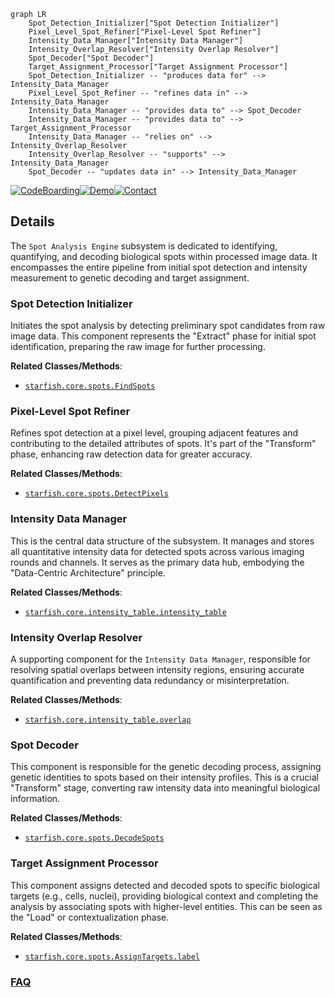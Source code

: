 ```mermaid
graph LR
    Spot_Detection_Initializer["Spot Detection Initializer"]
    Pixel_Level_Spot_Refiner["Pixel-Level Spot Refiner"]
    Intensity_Data_Manager["Intensity Data Manager"]
    Intensity_Overlap_Resolver["Intensity Overlap Resolver"]
    Spot_Decoder["Spot Decoder"]
    Target_Assignment_Processor["Target Assignment Processor"]
    Spot_Detection_Initializer -- "produces data for" --> Intensity_Data_Manager
    Pixel_Level_Spot_Refiner -- "refines data in" --> Intensity_Data_Manager
    Intensity_Data_Manager -- "provides data to" --> Spot_Decoder
    Intensity_Data_Manager -- "provides data to" --> Target_Assignment_Processor
    Intensity_Data_Manager -- "relies on" --> Intensity_Overlap_Resolver
    Intensity_Overlap_Resolver -- "supports" --> Intensity_Data_Manager
    Spot_Decoder -- "updates data in" --> Intensity_Data_Manager
```

[![CodeBoarding](https://img.shields.io/badge/Generated%20by-CodeBoarding-9cf?style=flat-square)](https://github.com/CodeBoarding/GeneratedOnBoardings)[![Demo](https://img.shields.io/badge/Try%20our-Demo-blue?style=flat-square)](https://www.codeboarding.org/demo)[![Contact](https://img.shields.io/badge/Contact%20us%20-%20contact@codeboarding.org-lightgrey?style=flat-square)](mailto:contact@codeboarding.org)

## Details

The `Spot Analysis Engine` subsystem is dedicated to identifying, quantifying, and decoding biological spots within processed image data. It encompasses the entire pipeline from initial spot detection and intensity measurement to genetic decoding and target assignment.

### Spot Detection Initializer
Initiates the spot analysis by detecting preliminary spot candidates from raw image data. This component represents the "Extract" phase for initial spot identification, preparing the raw image for further processing.


**Related Classes/Methods**:

- <a href="https://github.com/spacetx/starfish/blob/master/starfish/core/spots/FindSpots/" target="_blank" rel="noopener noreferrer">`starfish.core.spots.FindSpots`</a>


### Pixel-Level Spot Refiner
Refines spot detection at a pixel level, grouping adjacent features and contributing to the detailed attributes of spots. It's part of the "Transform" phase, enhancing raw detection data for greater accuracy.


**Related Classes/Methods**:

- <a href="https://github.com/spacetx/starfish/blob/master/starfish/core/spots/DetectPixels/" target="_blank" rel="noopener noreferrer">`starfish.core.spots.DetectPixels`</a>


### Intensity Data Manager
This is the central data structure of the subsystem. It manages and stores all quantitative intensity data for detected spots across various imaging rounds and channels. It serves as the primary data hub, embodying the "Data-Centric Architecture" principle.


**Related Classes/Methods**:

- <a href="https://github.com/spacetx/starfish/blob/master/starfish/core/intensity_table/intensity_table.py" target="_blank" rel="noopener noreferrer">`starfish.core.intensity_table.intensity_table`</a>


### Intensity Overlap Resolver
A supporting component for the `Intensity Data Manager`, responsible for resolving spatial overlaps between intensity regions, ensuring accurate quantification and preventing data redundancy or misinterpretation.


**Related Classes/Methods**:

- <a href="https://github.com/spacetx/starfish/blob/master/starfish/core/intensity_table/overlap.py" target="_blank" rel="noopener noreferrer">`starfish.core.intensity_table.overlap`</a>


### Spot Decoder
This component is responsible for the genetic decoding process, assigning genetic identities to spots based on their intensity profiles. This is a crucial "Transform" stage, converting raw intensity data into meaningful biological information.


**Related Classes/Methods**:

- <a href="https://github.com/spacetx/starfish/blob/master/starfish/core/spots/DecodeSpots/" target="_blank" rel="noopener noreferrer">`starfish.core.spots.DecodeSpots`</a>


### Target Assignment Processor
This component assigns detected and decoded spots to specific biological targets (e.g., cells, nuclei), providing biological context and completing the analysis by associating spots with higher-level entities. This can be seen as the "Load" or contextualization phase.


**Related Classes/Methods**:

- <a href="https://github.com/spacetx/starfish/blob/master/starfish/core/spots/AssignTargets/label.py" target="_blank" rel="noopener noreferrer">`starfish.core.spots.AssignTargets.label`</a>




### [FAQ](https://github.com/CodeBoarding/GeneratedOnBoardings/tree/main?tab=readme-ov-file#faq)
